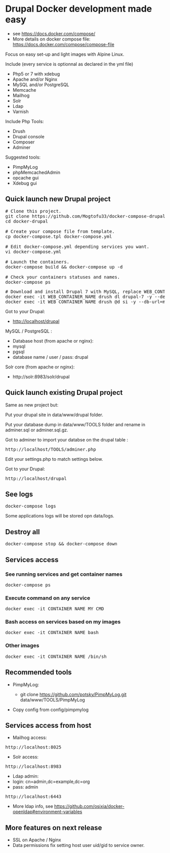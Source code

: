 # Drupal Docker development made easy

* see https://docs.docker.com/compose/
* More details on docker compose file: https://docs.docker.com/compose/compose-file

Focus on easy set-up and light images with Alpine Linux.

Include (every service is optionnal as declared in the yml file)
* Php5 or 7 with xdebug
* Apache and/or Nginx
* MySQL and/or PostgreSQL
* Memcache
* Mailhog
* Solr
* Ldap
* Varnish

Include Php Tools:
* Drush
* Drupal console
* Composer
* Adminer

Suggested tools:
* PimpMyLog
* phpMemcachedAdmin
* opcache gui
* Xdebug gui

## Quick launch new Drupal project

<pre>
# Clone this project.
git clone https://github.com/Mogtofu33/docker-compose-drupal.git docker-drupal
cd docker-drupal

# Create your compose file from template.
cp docker-compose.tpl docker-compose.yml

# Edit docker-compose.yml depending services you want.
vi docker-compose.yml

# Launch the containers.
docker-compose build && docker-compose up -d

# Check your containers statuses and names.
docker-compose ps
</pre>

<pre>
# Download and install Drupal 7 with MySQL, replace WEB_CONTAINER_NAME with the one running.
docker exec -it WEB_CONTAINER_NAME drush dl drupal-7 -y --destination=/www --drupal-project-rename 
docker exec -it WEB_CONTAINER_NAME drush @d si -y --db-url=mysql://drupal:drupal@mysql/drupal --account-name=admin --account-pass=password
</pre>

Got to your Drupal:

* [http://localhost/drupal](http://localhost/drupal)

MySQL / PostgreSQL :
* Database host (from apache or nginx):
 * mysql
 * pgsql
* database name / user / pass: drupal

Solr core (from apache or nginx):
* http://solr:8983/solr/drupal

## Quick launch existing Drupal project

Same as new project but:

Put your drupal site in data/www/drupal folder.

Put your database dump in data/www/TOOLS folder and rename in adminer.sql or adminer.sql.gz.

Got to adminer to import your databse on the drupal table :

<pre>http://localhost/TOOLS/adminer.php</pre>

Edit your settings.php to match settings below.

Got to your Drupal:

<pre>http://localhost/drupal</pre>

## See logs
<pre>docker-compose logs</pre>

Some applications logs will be stored opn data/logs.

## Destroy all
<pre>docker-compose stop && docker-compose down</pre>

## Services access

### See running services and get container names
<pre>docker-compose ps</pre>

### Execute command on any service
<pre>docker exec -it CONTAINER_NAME MY_CMD</pre>

### Bash access on services based on my images
<pre>docker exec -it CONTAINER_NAME bash</pre>

### Other images
<pre>docker exec -it CONTAINER_NAME /bin/sh</pre>

## Recommended tools

- PimpMyLog:

  - git clone https://github.com/potsky/PimpMyLog.git data/www/TOOLS/PimpMyLog

 - Copy config from config/pimpmylog

## Services access from host

* Mailhog access:
<pre>http://localhost:8025</pre>
* Solr access:
<pre>http://localhost:8983</pre>
* Ldap admin:
 * login: cn=admin,dc=example,dc=org
 * pass: admin

<pre>http://localhost:6443</pre>
* More ldap info, see https://github.com/osixia/docker-openldap#environment-variables

## More features on next release

* SSL on Apache / Nginx
* Data permissions fix setting host user uid/gid to service owner.
